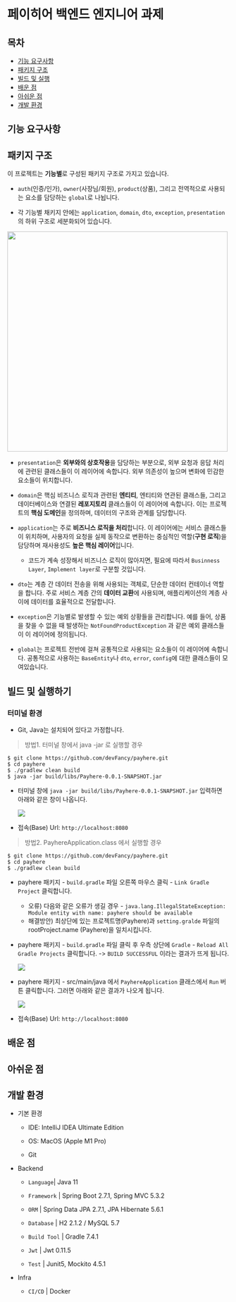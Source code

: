 # 페이히어 백엔드 엔지니어 과제

## 목차

- [기능 요구사항](#기능-요구사항)
- [패키지 구조](#패키지-구조)
- [빌드 및 실행](#빌드-및-실행하기)
- [배운 점](#배운-점)
- [아쉬운 점](#아쉬운-점)
- [개발 환경](#개발-환경)

## 기능 요구사항

## 패키지 구조

이 프로젝트는 **기능별**로 구성된 패키지 구조로 가지고 있습니다.

- `auth`(인증/인가), `owner`(사장님/회원), `product`(상품), 그리고 전역적으로 사용되는 요소를 담당하는 `global`로 나뉩니다.

- 각 기능별 채키지 안에는 `application`, `domain`, `dto`, `exception`, `presentation`의 하위 구조로 세분화되어 있습니다.

<img src="/docs/image/docs-package-structure.png" width="500">

- `presentation`은 **외부와의 상호작용**을 담당하는 부분으로, 외부 요청과 응답 처리에 관련된 클래스들이 이 레이어에 속합니다.
  외부 의존성이 높으며 변화에 민감한 요소들이 위치합니다.

- `domain`은 핵심 비즈니스 로직과 관련된 **엔티티**, 엔티티와 연관된 클래스들, 그리고 데이터베이스와 연결된 **레포지토리** 클래스들이 이 레이어에 속합니다.
  이는 프로젝트의 **핵심 도메인**을 정의하며, 데이터의 구조와 관계를 담당합니다.

- `application`는 주로 **비즈니스 로직을 처리**합니다.
  이 레이어에는 서비스 클래스들이 위치하며, 사용자의 요청을 실제 동작으로 변환하는 중심적인 역할(**구현 로직**)을 담당하며 재사용성도 **높은 핵심 레이어**입니다.

  - 코드가 계속 성장해서 비즈니스 로직이 많아지면, 필요에 따라서 `Businness Layer`, `Implement layer`로 구분할 것입니다.

- `dto`는 계층 간 데이터 전송을 위해 사용되는 객체로, 단순한 데이터 컨테이너 역할을 합니다.
  주로 서비스 계층 간의 **데이터 교환**에 사용되며, 애플리케이션의 계층 사이에 데이터를 효율적으로 전달합니다.

- `exception`은 기능별로 발생할 수 있는 예외 상황들을 관리합니다. 예를 들어, 상품을 찾을 수 없을 때 발생하는 `NotFoundProductException` 과 같은 예외 클래스들이 이 레이어에 정의됩니다.

- `global`는 프로젝트 전반에 걸쳐 공통적으로 사용되는 요소들이 이 레이어에 속합니다.
  공통적으로 사용하는 `BaseEntity`나 `dto`, `error`, `config`에 대한 클래스들이 모여있습니다.

## 빌드 및 실행하기

### 터미널 환경

* Git, Java는 설치되어 있다고 가정합니다.

> 방법1. 터미널 창에서 java -jar 로 실행할 경우

```git
$ git clone https://github.com/devFancy/payhere.git
$ cd payhere
$ ./gradlew clean build
$ java -jar build/libs/Payhere-0.0.1-SNAPSHOT.jar
```

- 터미널 창에 `java -jar build/libs/Payhere-0.0.1-SNAPSHOT.jar` 입력하면 아래와 같은 창이 나옵니다.

  ![](/docs/image/docs-payhere-java-jar.png)

- 접속(Base) Url: `http://localhost:8080`

> 방법2. PayhereApplication.class 에서 실행할 경우

```git
$ git clone https://github.com/devFancy/payhere.git
$ cd payhere
$ ./gradlew clean build
```

- payhere 패키지 - `build.gradle` 파일 오른쪽 마우스 클릭 - `Link Gradle Project` 클릭합니다.
    - 오류) 다음와 같은 오류가 생길 경우 - `java.lang.IllegalStateException: Module entity with name: payhere should be available`
    - 해결방안) 최상단에 있는 프로젝트명(Payhere)과 `setting.gralde` 파일의 rootProject.name (Payhere)을 일치시킵니다.

- payhere 패키지 - `build.gradle` 파일 클릭 후 우측 상단에 `Gradle` - `Reload All Gradle Projects` 클릭합니다. -> `BUILD SUCCESSFUL` 이라는
  결과가 뜨게 됩니다.

  ![](/docs/image/docs-build-gralde.png)

- payhere 패키지 - src/main/java 에서 `PayhereApplication` 클래스에서 `Run` 버튼 클릭합니다. 그러면 아래와 같은 결과가 나오게 됩니다.

  ![](/docs/image/docs-payhereapplication-run.png)

- 접속(Base) Url: `http://localhost:8080`

## 배운 점

## 아쉬운 점

## 개발 환경

- 기본 환경

    - IDE: IntelliJ IDEA Ultimate Edition

    - OS: MacOS (Apple M1 Pro)

    - Git

- Backend

    - `Language`| Java 11

    - `Framework` | Spring Boot 2.7.1, Spring MVC 5.3.2

    - `ORM` | Spring Data JPA 2.7.1, JPA Hibernate 5.6.1

    - `Database` | H2 2.1.2 / MySQL 5.7

    - `Build Tool` | Gradle 7.4.1

    - `Jwt` | Jwt 0.11.5

    - `Test` | Junit5, Mockito 4.5.1

- Infra

    - `CI/CD` | Docker